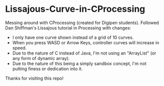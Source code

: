 # Lissajous-Curve-in-CProcessing
Messing around with CProcessing (created for Digipen students).
Followed Dan Shiffman's Lissajous tutorial in Processing with changes:
* I only have one curve shown instead of a grid of 10 curves.
* When you press WASD or Arrow Keys, controller curves will increase in speed.
* Due to the nature of C instead of Java, I'm not using an "ArrayList" (or any form of dynamic array).
* Due to the nature of this being a simply sandbox concept, I'm not putting finess or dedication into it.

Thanks for visiting this repo! 
